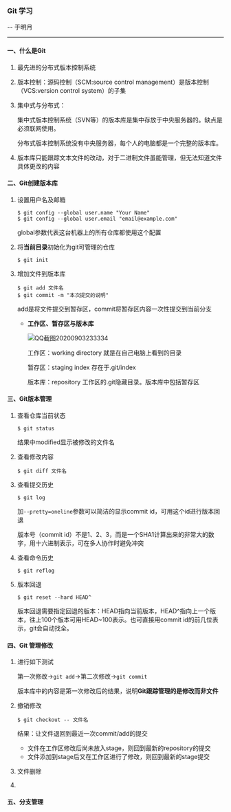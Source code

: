 ### Git 学习

 -- 于明月

------

#### 一、什么是Git

1. 最先进的分布式版本控制系统

2. 版本控制：源码控制（SCM:source control management）是版本控制（VCS:version control system）的子集

3. 集中式与分布式：

   集中式版本控制系统（SVN等）的版本库是集中存放于中央服务器的。缺点是必须联网使用。

   分布式版本控制系统没有中央服务器，每个人的电脑都是一个完整的版本库。
   
4. 版本库只能跟踪文本文件的改动，对于二进制文件虽能管理，但无法知道文件具体更改的内容

   

#### 二、Git创建版本库

1. 设置用户名及邮箱

   ```
   $ git config --global user.name "Your Name" 
   $ git config --global user.email "email@example.com"
   ```

   global参数代表这台机器上的所有仓库都使用这个配置

2. 将**当前目录**初始化为git可管理的仓库

   ```
   $ git init
   ```

3. 增加文件到版本库

   ```
   $ git add 文件名
   $ git commit -m "本次提交的说明"
   ```

   add是将文件提交到暂存区，commit将暂存区内容一次性提交到当前分支

   * **工作区、暂存区与版本库**

     ![QQ截图20200903233334](C:\Users\hp\Desktop\实验班\QQ截图20200903233334.jpg)

     工作区：working directory 就是在自己电脑上看到的目录

     暂存区：staging index 存在于.git/index

     版本库：repository 工作区的.git隐藏目录。版本库中包括暂存区

     

#### 三、Git版本管理

1. 查看仓库当前状态

   ```
   $ git status
   ```

   结果中modified显示被修改的文件名

2. 查看修改内容

   ```
   $ git diff 文件名
   ```

3. 查看提交历史

   ```
   $ git log
   ```

   加`--pretty=oneline`参数可以简洁的显示commit id，可用这个id进行版本回退

   版本号（commit id）不是1、2、3，而是一个SHA1计算出来的非常大的数字，用十六进制表示，可在多人协作时避免冲突

4. 查看命令历史

   ```
   $ git reflog
   ```

5. 版本回退

   ```
   $ git reset --hard HEAD^
   ```

   版本回退需要指定回退的版本：HEAD指向当前版本，HEAD^指向上一个版本，往上100个版本可用HEAD~100表示。也可直接用commit id的前几位表示，git会自动找全。



#### 四、Git 管理修改

1. 进行如下测试

   第一次修改->`git add`->第二次修改->`git commit`

   版本库中的内容是第一次修改后的结果，说明**Git跟踪管理的是修改而非文件**

2. 撤销修改

   ```
   $ git checkout -- 文件名
   ```

   结果：让文件退回到最近一次commit/add的提交

   + 文件在工作区修改后尚未放入stage，则回到最新的repository的提交
   + 文件添加到stage后又在工作区进行了修改，则回到最新的stage提交

3. 文件删除

   

4. 





#### 五、分支管理

